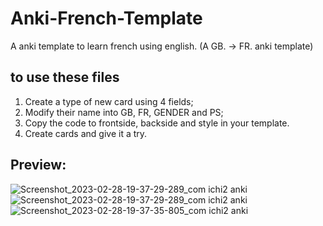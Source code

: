 # Anki-French-Template
A anki template to learn french using english. (A GB. -> FR. anki template)

## to use these files 
1. Create a type of new card using 4 fields; 
2. Modify their name into GB, FR, GENDER and PS; 
3. Copy the code to frontside, backside and style in your template.
4. Create cards and give it a try. 

## Preview: 
![Screenshot_2023-02-28-19-37-29-289_com ichi2 anki](https://user-images.githubusercontent.com/77863853/221843562-2bd5bd91-8c75-460d-93ec-c829f00d96e9.jpg)
![Screenshot_2023-02-28-19-37-29-289_com ichi2 anki](https://user-images.githubusercontent.com/77863853/221843294-469accc1-0caa-44ca-b50a-67421f626110.jpg)
![Screenshot_2023-02-28-19-37-35-805_com ichi2 anki](https://user-images.githubusercontent.com/77863853/221843306-c55b1dbb-ccce-436e-bf9f-17f63d6a4ae2.jpg)
